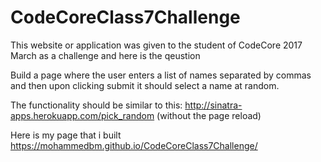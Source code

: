 # CodeCoreClass7Challenge

This website or application was given to the student of CodeCore 2017 March as a challenge and here is the qeustion

Build a page where the user enters a list of names separated by commas and then upon clicking submit it should select a name at random.

The functionality should be similar to this: http://sinatra-apps.herokuapp.com/pick_random (without the page reload)

Here is my page that i built https://mohammedbm.github.io/CodeCoreClass7Challenge/

